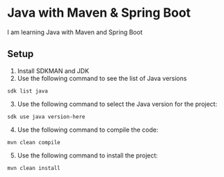 # Java with Maven & Spring Boot
I am learning Java with Maven and Spring Boot
## Setup
1. Install SDKMAN and JDK
2. Use the following command to see the list of Java versions
```
sdk list java
```
3. Use the following command to select the Java version for the project:
```
sdk use java version-here
```
4. Use the following command to compile the code:
```
mvn clean compile
```
5. Use the following command to install the project:
```
mvn clean install
``` 
